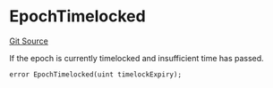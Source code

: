 # EpochTimelocked
[Git Source](https://github.com/FloorDAO/floor-v2/blob/445b96358cc205e432e359914c1681c0f44048b0/src/contracts/EpochManager.sol)

If the epoch is currently timelocked and insufficient time has passed.


```solidity
error EpochTimelocked(uint timelockExpiry);
```

